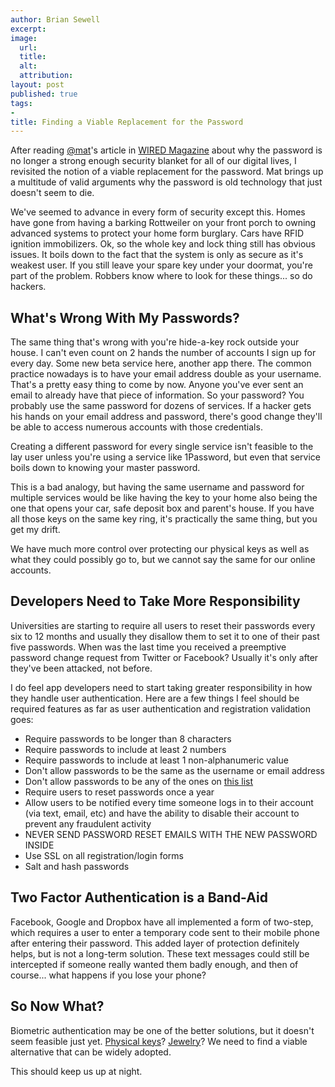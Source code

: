 ```yaml
---
author: Brian Sewell
excerpt:
image:
  url:
  title:
  alt:
  attribution:
layout: post
published: true
tags:
-
title: Finding a Viable Replacement for the Password
---
```


After reading [@mat](http://twitter.com/mat)'s article in [WIRED Magazine](http://www.wired.com/gadgetlab/2012/11/ff-mat-honan-password-hacker/all/) about why the password is no longer a strong enough security blanket for all of our digital lives, I revisited the notion of a viable replacement for the password.  Mat brings up a multitude of valid arguments why the password is old technology that just doesn't seem to die.

We've seemed to advance in every form of security except this.  Homes have gone from having a barking Rottweiler on your front porch to owning advanced systems to protect your home form burglary.  Cars have RFID ignition immobilizers.  Ok, so the whole key and lock thing still has obvious issues.  It boils down to the fact that the system is only as secure as it's weakest user.  If you still leave your spare key under your doormat, you're part of the problem.  Robbers know where to look for these things... so do hackers.

## What's Wrong With My Passwords?

The same thing that's wrong with you're hide-a-key rock outside your house.  I can't even count on 2 hands the number of accounts I sign up for every day.  Some new beta service here, another app there.  The common practice nowadays is to have your email address double as your username.  That's a pretty easy thing to come by now.  Anyone you've ever sent an email to already have that piece of information.  So your password?  You probably use the same password for dozens of services.  If a hacker gets his hands on your email address and password, there's good change they'll be able to access numerous accounts with those credentials.

Creating a different password for every single service isn't feasible to the lay user unless you're using a service like 1Password, but even that service boils down to knowing your master password.

This is a bad analogy, but having the same username and password for multiple services would be like having the key to your home also being the one that opens your car, safe deposit box and parent's house.  If you have all those keys on the same key ring, it's practically the same thing, but you get my drift.

We have much more control over protecting our physical keys as well as what they could possibly go to, but we cannot say the same for our online accounts.

## Developers Need to Take More Responsibility

Universities are starting to require all users to reset their passwords every six to 12 months and usually they disallow them to set it to one of their past five passwords.  When was the last time you received a preemptive password change request from Twitter or Facebook?  Usually it's only after they've been attacked, not before.

I do feel app developers need to start taking greater responsibility in how they handle user authentication.  Here are a few things I feel should be required features as far as user authentication and registration validation goes:

- Require passwords to be longer than 8 characters
- Require passwords to include at least 2 numbers
- Require passwords to include at least 1 non-alphanumeric value
- Don't allow passwords to be the same as the username or email address
- Don't allow passwords to be any of the ones on [this list](http://www.zdnet.com/blog/security/25-most-used-passwords-revealed-is-yours-one-of-them/12427)
- Require users to reset passwords once a year
- Allow users to be notified every time someone logs in to their account (via text, email, etc) and have the ability to disable their account to prevent any fraudulent activity
- NEVER SEND PASSWORD RESET EMAILS WITH THE NEW PASSWORD INSIDE
- Use SSL on all registration/login forms
- Salt and hash passwords

## Two Factor Authentication is a Band-Aid

Facebook, Google and Dropbox have all implemented a form of two-step, which requires a user to enter a temporary code sent to their mobile phone after entering their password.  This added layer of protection definitely helps, but is not a long-term solution.  These text messages could still be intercepted if someone really wanted them badly enough, and then of course... what happens if you lose your phone?

## So Now What?

Biometric authentication may be one of the better solutions, but it doesn't seem feasible just yet.  [Physical keys](http://www.technologyreview.com/view/510106/googles-alternative-to-the-password/)?  [Jewelry](http://www.technologyreview.com/news/512051/google-wants-to-replace-all-your-passwords-with-a-ring/#.UT8OP_Bu8_A.reddit)?  We need to find a viable alternative that can be widely adopted.

This should keep us up at night.